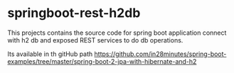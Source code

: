 # springboot-rest-h2db
This projects contains the source code for spring boot application connect with h2 db and exposed REST services to do db operations.


Its available in th gitHub path
https://github.com/in28minutes/spring-boot-examples/tree/master/spring-boot-2-jpa-with-hibernate-and-h2
